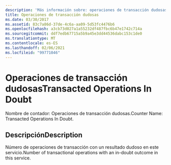 ```yaml
---
description: 'Más información sobre: operaciones de transacción dudosas'
title: Operaciones de transacción dudosas
ms.date: 03/30/2017
ms.assetid: 83c7a86d-37de-4c6a-aa09-5d53fc4476b6
ms.openlocfilehash: a3cb73d027a1a55232df487fbc6b47e1742c714a
ms.sourcegitcommit: ddf7edb67715a5b9a45e3dd44536dabc153c1de0
ms.translationtype: MT
ms.contentlocale: es-ES
ms.lasthandoff: 02/06/2021
ms.locfileid: "99771046"
---
```

# <a name="transacted-operations-in-doubt"></a><span data-ttu-id="27bbc-103">Operaciones de transacción dudosas</span><span class="sxs-lookup"><span data-stu-id="27bbc-103">Transacted Operations In Doubt</span></span>

<span data-ttu-id="27bbc-104">Nombre de contador: Operaciones de transacción dudosas.</span><span class="sxs-lookup"><span data-stu-id="27bbc-104">Counter Name: Transacted Operations In Doubt.</span></span>  
  
## <a name="description"></a><span data-ttu-id="27bbc-105">Descripción</span><span class="sxs-lookup"><span data-stu-id="27bbc-105">Description</span></span>  

 <span data-ttu-id="27bbc-106">Número de operaciones de transacción con un resultado dudoso en este servicio.</span><span class="sxs-lookup"><span data-stu-id="27bbc-106">Number of transactional operations with an in-doubt outcome in this service.</span></span>
